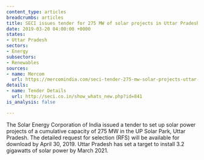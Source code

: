 ```yaml
---
content_type: articles
breadcrumbs: articles
title: SECI issues tender for 275 MW of solar projects in Uttar Pradesh
date: 2019-03-20 04:00:00 +0000
states:
- Uttar Pradesh
sectors:
- Energy
subsectors:
- Renewables
sources:
- name: Mercom
  url: https://mercomindia.com/seci-tender-275-mw-solar-projects-uttar-pradesh/
details:
- name: Tender Details
  url: http://seci.co.in/show_whats_new.php?id=841
is_analysis: false

---
```

The Solar Energy Corporation of India issued a tender to set up solar power projects of a cumulative capacity of 275 MW in the UP Solar Park, Uttar Pradesh. The detailed request for selection (RFS) will be available for download by April 30, 2019. Uttar Pradesh has set a target to install 3.2 gigawatts of solar power by March 2021.